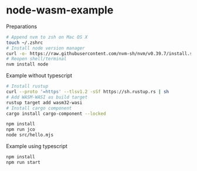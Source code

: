 # node-wasm-example

Preparations

```sh
# Append nvm to zsh on Mac OS X
touch ~/.zshrc
# Install node version manager
curl -o- https://raw.githubusercontent.com/nvm-sh/nvm/v0.39.7/install.sh | bash
# Reopen shell/terminal
nvm install node
```

Example without typescript

```sh
# Install rustup
curl --proto '=https' --tlsv1.2 -sSf https://sh.rustup.rs | sh
# Add WASM-WASI as build target
rustup target add wasm32-wasi
# Install cargo component
cargo install cargo-component --locked
```

```sh
npm install
npm run jco
node src/hello.mjs
```

Example using typescript

```sh
npm install
npm run start
```
